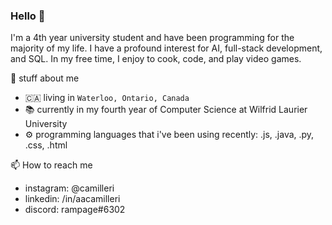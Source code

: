 ### Hello 👋

I'm a 4th year university student and have been programming for the majority of my life. I have a profound interest for AI, full-stack development, and SQL. In my free time, I enjoy to cook, code, and play video games.

📗 stuff about me

* 🇨🇦 living in <code>Waterloo, Ontario, Canada</code>
* 📚 currently in my fourth year of Computer Science at Wilfrid Laurier University
* ⚙️ programming languages that i've been using recently: .js, .java, .py, .css, .html

📫 How to reach me
* instagram: @camilleri
* linkedin: /in/aacamilleri
* discord: rampage#6302


